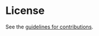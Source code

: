 # License

See the
[guidelines for contributions](https://github.com/kixelated/moq-drafts/blob/main/CONTRIBUTING.md).
